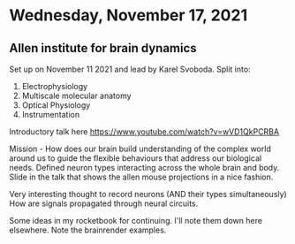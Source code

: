 # Wednesday, November 17, 2021

## Allen institute for brain dynamics

Set up on November 11 2021 and lead by Karel Svoboda.
Split into:

1. Electrophysiology
2. Multiscale molecular anatomy
3. Optical Physiology
4. Instrumentation

Introductory talk here https://www.youtube.com/watch?v=wVD1QkPCRBA

Mission - How does our brain build understanding of the complex world around us to guide the flexible behaviours that address our biological needs.
Defined neuron types interacting across the whole brain and body.
Slide in the talk that shows the allen mouse projections in a nice fashion.

Very interesting thought to record neurons (AND their types simultaneously)
How are signals propagated through neural circuits.

Some ideas in my rocketbook for continuing. I'll note them down here elsewhere.
Note the brainrender examples.